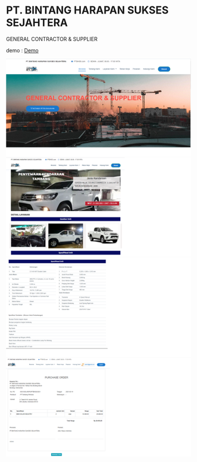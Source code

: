 # PT. BINTANG HARAPAN SUKSES SEJAHTERA

GENERAL CONTRACTOR & SUPPLIER

demo :
<a href="http://belanjama.com/p/bhss">Demo</a>

<img src="assets/ghub/beranda.png">
<img src="assets/ghub/kendaraan.png">
<img src="assets/ghub/kendaraan2.png">
<img src="assets/ghub/po.png">
